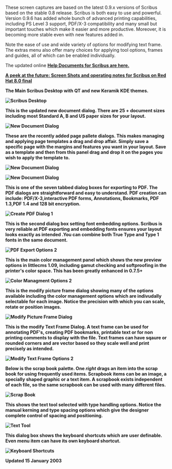 These screen captures are based on the latest 0.9.x versions of Scribus based on the stable 0.8 release.
Scribus is both easy to use and powerful. Version 0.9.6 has added whole bunch of advanced printing
capabilities, including PS Level 3 support, PDF/X-3 compatibility and many small but important touches
which make it easier and more productive. Moreover, it is becoming more stable even with new features added in.

Note the ease of use and wide variety of options for modifying text
frame. The extras menu also offer many choices for applying tool
options, frames and guides, all of which can be enabled individually.</P>

The updated online <a href="index.html"><b>Help Documents for Scribus are here.

A peek at the future: <a href="/web/20030801143145/http://home.comcast.net/~scribusdocs/keramik.html"><b>Screen Shots and operating notes for Scribus on Red Hat 8.0 final</b></a></p>

The Main Scribus Desktop with QT and new Keramik KDE themes.

![Scribus Desktop](desktop2.png)

This is the updated new document dialog.  There are 25 + document sizes including most Standard A, B and US paper sizes for your layout. 

![New Document Dialog](newdoc.png)

These are the recently added page pallete dialogs. This makes managing and applying page templates a drag and drop affair. Simply save a specific page with the margins and features you want in your layout. Save as a template and then from this panel drag and drop it on the pages you wish to apply the template to. 

![New Document Dialog](pagepalette1.png)

![New Document Dialog](pagepalette2.png)

This is one of the seven tabbed dialog boxes for exporting to PDF. The PDF 
dialogs are straightforward and easy to understand. PDF creation can include: PDF/X-3,interactive PDF forms,
Annotations, Bookmarks, PDF 1.3,PDF 1.4 and 128 bit encryption.

![Create PDF Dialog 1](pdf1a.png)

This is the second dialog box setting font embedding options. Scribus is
very reliable at PDF exporting and embedding fonts ensures your
layout looks exactly as intended .You can combine both True Type and
Type 1 fonts in the same document. 

![PDF Export Options 2](pdf2a.png)

This is the main color management panel which shows the new preview options in littlecms 1.09, including gamut checking and softproofing in the printer's color space. This has been greatly enhanced in 0.7.5+</p>

![Color Managment Options 2](cmspanel.png)

This is the modify picture frame dialog showing many of the options
available including the color management options which are
indivudally selectable for each image. Notice the precision with
which you can scale, rotate or position images. 

![Modify Picture Frame Dialog](modify1.png)

This is the modify Text Frame Dialog. A text frame can be used for
annotating PDF's, creating PDF bookmarks, printable text or for non
printing comments to display with the file. Text frames can have
sqaure or rounded corners and are vector based so they scale well and
print precisely as intended.

![Modify Text Frame Options 2](modify2.png)

Below is the scrap book palette. One _right_ drags
an item into the scrap book for using frequently used items.
Scrapbook items can be an image, a specially shaped graphic or a text
item. A scrapbook exists independent of each file, so the same
scrapbook can be used with many different files.

![Scrap Book](scrapbook.png)

This shows the text tool selected with type handling options. Notice the
manual kerning and type spacing options which give the designer
complete control of spacing and positioning.

![Text Tool](texttool1.png)

This dialog box shows the keyboard shortcuts which are user
definable. Even menu item can have its own keyboard shortcut. 

![Keyboard Shortcuts](keys.png)

Updated 15 January 2003
